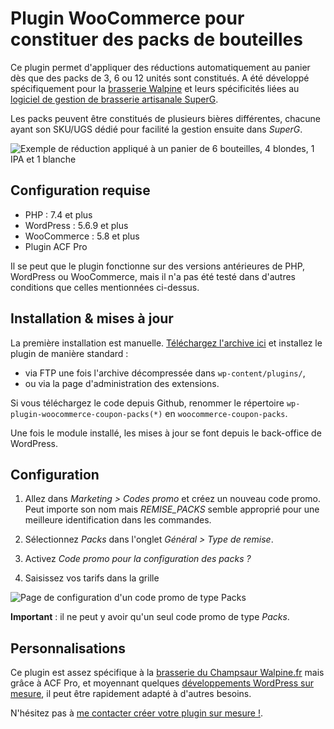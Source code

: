 # Plugin WooCommerce pour constituer des packs de bouteilles

Ce plugin permet d'appliquer des réductions automatiquement au panier dès que des packs de 3, 6 ou 12 unités sont constitués. A été développé spécifiquement pour la [brasserie Walpine](https://www.walpine.fr) et leurs spécificités liées au [logiciel de gestion de brasserie artisanale SuperG](https://www.superg.fr).

Les packs peuvent être constitués de plusieurs bières différentes, chacune ayant son SKU/UGS dédié pour facilité la gestion ensuite dans *SuperG*.

![Exemple de réduction appliqué à un panier de 6 bouteilles, 4 blondes, 1 IPA et 1 blanche](https://depot.studiomaiis.net/screenshots/walpine_panier.png "Exemple de réduction appliqué à un panier de 6 bouteilles, 4 blondes, 1 IPA et 1 blanche")

## Configuration requise

* PHP : 7.4 et plus
* WordPress : 5.6.9 et plus
* WooCommerce : 5.8 et plus
* Plugin ACF Pro

Il se peut que le plugin fonctionne sur des versions antérieures de PHP, WordPress ou WooCommerce, mais il n'a pas été testé dans d'autres conditions que celles mentionnées ci-dessus.

## Installation & mises à jour

La première installation est manuelle. [Téléchargez l'archive ici](https://depot.studiomaiis.net/wordpress/woocommerce-coupon-packs.zip) et installez le plugin de manière standard :
* via FTP une fois l'archive décompressée dans `wp-content/plugins/`,
* ou via la page d'administration des extensions.

Si vous téléchargez le code depuis Github, renommer le répertoire `wp-plugin-woocommerce-coupon-packs(*)` en `woocommerce-coupon-packs`.

Une fois le module installé, les mises à jour se font depuis le back-office de WordPress.

## Configuration

1. Allez dans *Marketing > Codes promo* et créez un nouveau code promo. Peut importe son nom mais *REMISE_PACKS* semble approprié pour une meilleure identification dans les commandes.

2. Sélectionnez *Packs* dans l'onglet *Général > Type de remise*.

3. Activez *Code promo pour la configuration des packs ?*

4. Saisissez vos tarifs dans la grille

![Page de configuration d'un code promo de type Packs](https://depot.studiomaiis.net/screenshots/woo_packs_config.png "Page de configuration d'un code promo de type Packs")

**Important** : il ne peut y avoir qu'un seul code promo de type *Packs*.

## Personnalisations

Ce plugin est assez spécifique à la [brasserie du Champsaur Walpine.fr](https://www.walpine.fr) mais grâce à ACF Pro, et moyennant quelques [développements WordPress sur mesure](https://www.studiomaiis.net), il peut être rapidement adapté à d'autres besoins.

N'hésitez pas à [me contacter créer votre plugin sur mesure !](https://www.studiomaiis.net).

